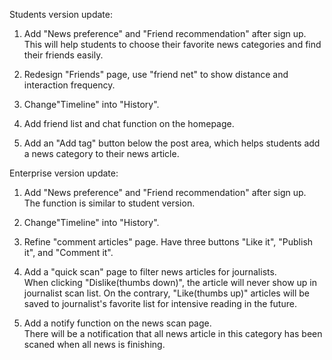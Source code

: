 Students version update:  

1. Add "News preference" and "Friend recommendation" after sign up.  
This will help students to choose their favorite news categories and find their friends easily.  

2. Redesign "Friends" page, use "friend net" to show distance and interaction frequency.  

3. Change"Timeline" into "History".  

4. Add friend list and chat function on the homepage.  

5. Add an "Add tag" button below the post area, which helps students add a news category to their news article.  


Enterprise version update:  

1. Add "News preference" and "Friend recommendation" after sign up.  
The function is similar to student version.  

2. Change"Timeline" into "History".  

3. Refine "comment articles" page. Have three buttons "Like it", "Publish it", and "Comment it".  

4. Add a "quick scan" page to filter news articles for journalists.   
When clicking "Dislike(thumbs down)", the article will never show up in journalist scan list. On the contrary, "Like(thumbs up)" articles will be saved to journalist's favorite list for intensive reading in the future.  

5. Add a notify function on the news scan page.   
There will be a notification that all news article in this category has been scaned when all news is finishing.

